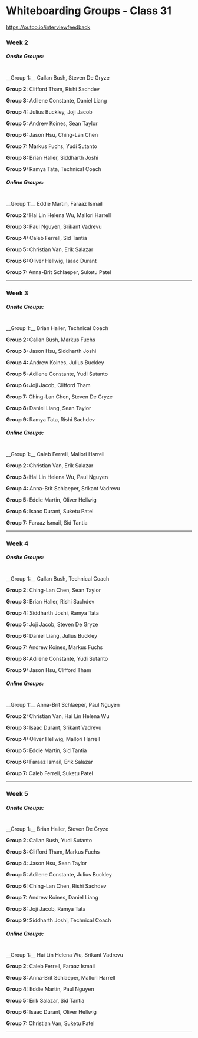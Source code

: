 # Whiteboarding Groups - Class 31

https://outco.io/interviewfeedback

### Week 2

##### Onsite Groups:
<br />
__Group 1:__ Callan Bush, Steven De Gryze

__Group 2:__ Clifford Tham, Rishi Sachdev

__Group 3:__ Adilene Constante, Daniel Liang

__Group 4:__ Julius Buckley, Joji Jacob

__Group 5:__ Andrew Koines, Sean Taylor

__Group 6:__ Jason Hsu, Ching-Lan Chen

__Group 7:__ Markus  Fuchs, Yudi Sutanto

__Group 8:__ Brian Haller, Siddharth Joshi

__Group 9:__ Ramya Tata, Technical Coach

##### Online Groups:
<br />
__Group 1:__ Eddie Martin, Faraaz Ismail

__Group 2:__ Hai Lin Helena Wu, Mallori Harrell

__Group 3:__ Paul Nguyen, Srikant Vadrevu

__Group 4:__ Caleb Ferrell, Sid Tantia

__Group 5:__ Christian Van, Erik Salazar

__Group 6:__ Oliver Hellwig, Isaac Durant

__Group 7:__ Anna-Brit Schlaeper, Suketu Patel

- - -

### Week 3

##### Onsite Groups:
<br />
__Group 1:__ Brian Haller, Technical Coach

__Group 2:__ Callan Bush, Markus  Fuchs

__Group 3:__ Jason Hsu, Siddharth Joshi

__Group 4:__ Andrew Koines, Julius Buckley

__Group 5:__ Adilene Constante, Yudi Sutanto

__Group 6:__ Joji Jacob, Clifford Tham

__Group 7:__ Ching-Lan Chen, Steven De Gryze

__Group 8:__ Daniel Liang, Sean Taylor

__Group 9:__ Ramya Tata, Rishi Sachdev

##### Online Groups:
<br />
__Group 1:__ Caleb Ferrell, Mallori Harrell

__Group 2:__ Christian Van, Erik Salazar

__Group 3:__ Hai Lin Helena Wu, Paul Nguyen

__Group 4:__ Anna-Brit Schlaeper, Srikant Vadrevu

__Group 5:__ Eddie Martin, Oliver Hellwig

__Group 6:__ Isaac Durant, Suketu Patel

__Group 7:__ Faraaz Ismail, Sid Tantia

- - -

### Week 4

##### Onsite Groups:
<br />
__Group 1:__ Callan Bush, Technical Coach

__Group 2:__ Ching-Lan Chen, Sean Taylor

__Group 3:__ Brian Haller, Rishi Sachdev

__Group 4:__ Siddharth Joshi, Ramya Tata

__Group 5:__ Joji Jacob, Steven De Gryze

__Group 6:__ Daniel Liang, Julius Buckley

__Group 7:__ Andrew Koines, Markus  Fuchs

__Group 8:__ Adilene Constante, Yudi Sutanto

__Group 9:__ Jason Hsu, Clifford Tham

##### Online Groups:
<br />
__Group 1:__ Anna-Brit Schlaeper, Paul Nguyen

__Group 2:__ Christian Van, Hai Lin Helena Wu

__Group 3:__ Isaac Durant, Srikant Vadrevu

__Group 4:__ Oliver Hellwig, Mallori Harrell

__Group 5:__ Eddie Martin, Sid Tantia

__Group 6:__ Faraaz Ismail, Erik Salazar

__Group 7:__ Caleb Ferrell, Suketu Patel

- - -

### Week 5

##### Onsite Groups:
<br />
__Group 1:__ Brian Haller, Steven De Gryze

__Group 2:__ Callan Bush, Yudi Sutanto

__Group 3:__ Clifford Tham, Markus  Fuchs

__Group 4:__ Jason Hsu, Sean Taylor

__Group 5:__ Adilene Constante, Julius Buckley

__Group 6:__ Ching-Lan Chen, Rishi Sachdev

__Group 7:__ Andrew Koines, Daniel Liang

__Group 8:__ Joji Jacob, Ramya Tata

__Group 9:__ Siddharth Joshi, Technical Coach

##### Online Groups:
<br />
__Group 1:__ Hai Lin Helena Wu, Srikant Vadrevu

__Group 2:__ Caleb Ferrell, Faraaz Ismail

__Group 3:__ Anna-Brit Schlaeper, Mallori Harrell

__Group 4:__ Eddie Martin, Paul Nguyen

__Group 5:__ Erik Salazar, Sid Tantia

__Group 6:__ Isaac Durant, Oliver Hellwig

__Group 7:__ Christian Van, Suketu Patel

- - -
